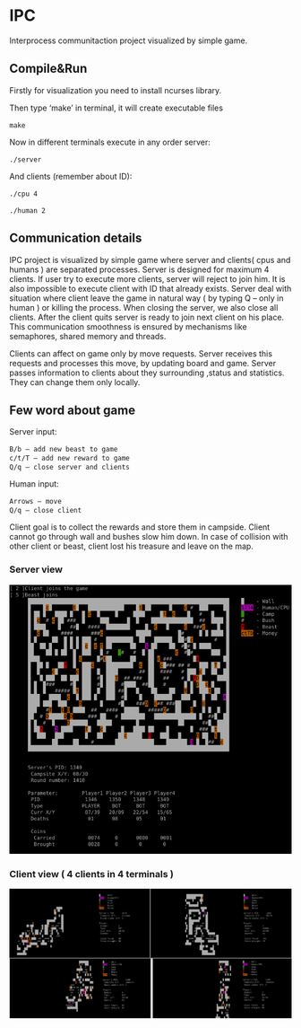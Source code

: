 # IPC

Interprocess communitaction project visualized by simple game.

## Compile&Run
Firstly for visualization you need to install ncurses library.

Then type ‘make’ in terminal, it will create executable files
```
make
```
Now in different terminals execute in any order server:
```
./server
```

And clients (remember about ID):

```
./cpu 4
```
```
./human 2
```
## Communication details

IPC project is visualized by simple game where server and clients( cpus and humans ) are separated processes. Server is designed for maximum 4 clients. If user try to execute more clients, server will reject to join him. It is also impossible to execute client with ID that already exists. Server deal with situation where client leave the game in natural way ( by typing Q – only in human ) or killing the process. When closing the server, we also close all clients. After the client quits server is ready to join next client on his place. This communication smoothness is ensured by mechanisms like semaphores, shared memory and threads.

Clients can affect on game only by move requests. Server receives this requests and processes this move, by updating board and game. Server passes information to clients about they surrounding ,status and statistics. They can change them only locally.


## Few word about game

Server input:

	B/b – add new beast to game
	c/t/T – add new reward to game
	Q/q – close server and clients
Human input:

	Arrows – move
	Q/q – close client

Client goal is to collect the rewards and store them in campside. Client cannot go through wall and bushes slow him down. In case of collision with other client or beast, client lost his treasure and leave on the map.  

### Server view
![img](/Server.png)
### Client view ( 4 clients in 4 terminals ) 
![img](/4PLayers.png)
